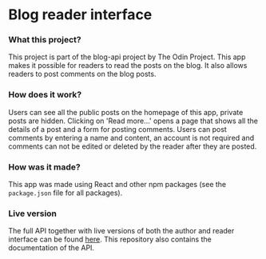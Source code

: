 # Blog reader interface

### What this project?
This project is part of the blog-api project by The Odin Project. This app makes it possible for readers to read the posts on the blog. It also allows readers to post comments on the blog posts. 

### How does it work?
Users can see all the public posts on the homepage of this app, private posts are hidden. Clicking on 'Read more...' opens a page that shows all the details of a post and a form for posting comments. Users can post comments by entering a name and content, an account is not required and comments can not be edited or deleted by the reader after they are posted. 

### How was it made?
This app was made using React and other npm packages (see the `package.json` file for all packages).

### Live version
The full API together with live versions of both the author and reader interface can be found [here](https://github.com/niconap/blog). This repository also contains the documentation of the API. 
